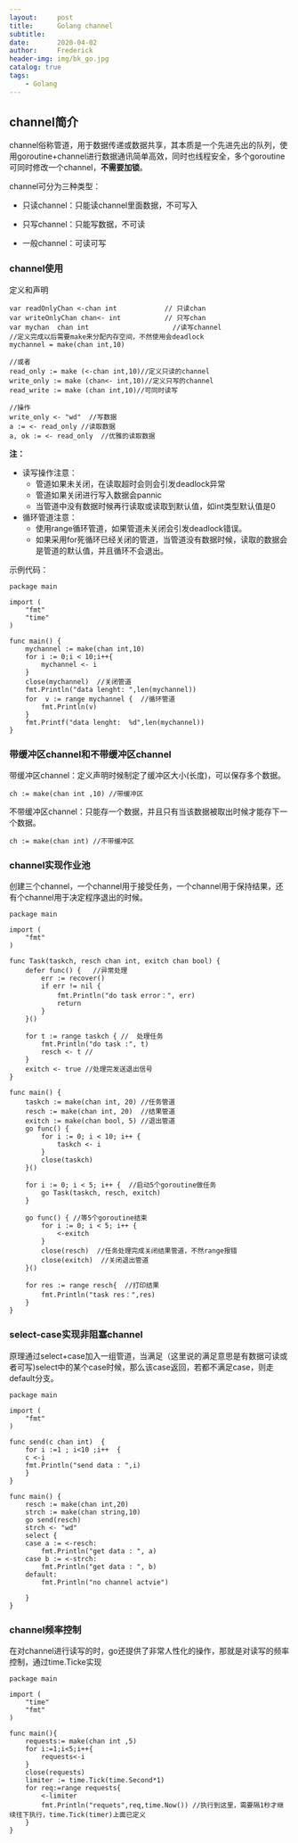 ```yaml
---
layout:     post
title:      Golang channel
subtitle:   
date:       2020-04-02
author:     Frederick
header-img: img/bk_go.jpg
catalog: true
tags:
    - Golang
---
```


## channel简介
channel俗称管道，用于数据传递或数据共享，其本质是一个先进先出的队列，使用goroutine+channel进行数据通讯简单高效，同时也线程安全，多个goroutine可同时修改一个channel，**不需要加锁**。

channel可分为三种类型：

- 只读channel：只能读channel里面数据，不可写入

- 只写channel：只能写数据，不可读

- 一般channel：可读可写

### channel使用

定义和声明

    var readOnlyChan <-chan int            // 只读chan
    var writeOnlyChan chan<- int           // 只写chan
    var mychan  chan int                     //读写channel
    //定义完成以后需要make来分配内存空间，不然使用会deadlock
    mychannel = make(chan int,10)

    //或者
    read_only := make (<-chan int,10)//定义只读的channel
    write_only := make (chan<- int,10)//定义只写的channel
    read_write := make (chan int,10)//可同时读写
    
    //操作
    write_only <- "wd"  //写数据
    a := <- read_only //读取数据
    a, ok := <- read_only  //优雅的读取数据

**注：**
- 读写操作注意：
  - 管道如果未关闭，在读取超时会则会引发deadlock异常
  - 管道如果关闭进行写入数据会pannic
  - 当管道中没有数据时候再行读取或读取到默认值，如int类型默认值是0
- 循环管道注意：
  - 使用range循环管道，如果管道未关闭会引发deadlock错误。
  - 如果采用for死循环已经关闭的管道，当管道没有数据时候，读取的数据会是管道的默认值，并且循环不会退出。

示例代码：

    package main

    import (
        "fmt"
        "time"
    )

    func main() {
        mychannel := make(chan int,10)
        for i := 0;i < 10;i++{
            mychannel <- i
        }
        close(mychannel)  //关闭管道
        fmt.Println("data lenght: ",len(mychannel))
        for  v := range mychannel {  //循环管道
            fmt.Println(v)
        }
        fmt.Printf("data lenght:  %d",len(mychannel))
    }

### 带缓冲区channel和不带缓冲区channel

带缓冲区channel：定义声明时候制定了缓冲区大小(长度)，可以保存多个数据。

    ch := make(chan int ,10) //带缓冲区

不带缓冲区channel：只能存一个数据，并且只有当该数据被取出时候才能存下一个数据。

    ch := make(chan int) //不带缓冲区

### channel实现作业池

创建三个channel，一个channel用于接受任务，一个channel用于保持结果，还有个channel用于决定程序退出的时候。

    package main

    import (
        "fmt"
    )

    func Task(taskch, resch chan int, exitch chan bool) {
        defer func() {   //异常处理
            err := recover()
            if err != nil {
                fmt.Println("do task error：", err)
                return
            }
        }()

        for t := range taskch { //  处理任务
            fmt.Println("do task :", t)
            resch <- t //
        }
        exitch <- true //处理完发送退出信号
    }

    func main() {
        taskch := make(chan int, 20) //任务管道
        resch := make(chan int, 20)  //结果管道
        exitch := make(chan bool, 5) //退出管道
        go func() {
            for i := 0; i < 10; i++ {
                taskch <- i
            }
            close(taskch)
        }()

        for i := 0; i < 5; i++ {  //启动5个goroutine做任务
            go Task(taskch, resch, exitch)
        }

        go func() { //等5个goroutine结束
            for i := 0; i < 5; i++ {
                <-exitch
            }
            close(resch)  //任务处理完成关闭结果管道，不然range报错
            close(exitch)  //关闭退出管道
        }()

        for res := range resch{  //打印结果
            fmt.Println("task res：",res)
        }
    }

### select-case实现非阻塞channel
原理通过select+case加入一组管道，当满足（这里说的满足意思是有数据可读或者可写)select中的某个case时候，那么该case返回，若都不满足case，则走default分支。

    package main

    import (
        "fmt"
    )

    func send(c chan int)  {
        for i :=1 ; i<10 ;i++  {
        c <-i
        fmt.Println("send data : ",i)
        }
    }

    func main() {
        resch := make(chan int,20)
        strch := make(chan string,10)
        go send(resch)
        strch <- "wd"
        select {
        case a := <-resch:
            fmt.Println("get data : ", a)
        case b := <-strch:
            fmt.Println("get data : ", b)
        default:
            fmt.Println("no channel actvie")

        }
    }

### channel频率控制

在对channel进行读写的时，go还提供了非常人性化的操作，那就是对读写的频率控制，通过time.Ticke实现

    package main

    import (
        "time"
        "fmt"
    )

    func main(){
        requests:= make(chan int ,5)
        for i:=1;i<5;i++{
            requests<-i
        }
        close(requests)
        limiter := time.Tick(time.Second*1)
        for req:=range requests{
            <-limiter
            fmt.Println("requets",req,time.Now()) //执行到这里，需要隔1秒才继续往下执行，time.Tick(timer)上面已定义
        }
    }
